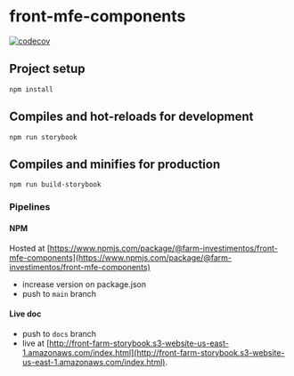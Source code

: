 # front-mfe-components
[![codecov](https://codecov.io/gh/Farm-Investimentos/front-mfe-components/branch/main/graph/badge.svg?token=9ERJ107152)](https://codecov.io/gh/Farm-Investimentos/front-mfe-components)

## Project setup
```
npm install
```

## Compiles and hot-reloads for development
```
npm run storybook
```

## Compiles and minifies for production
```
npm run build-storybook
```

### Pipelines

#### NPM

Hosted at [https://www.npmjs.com/package/@farm-investimentos/front-mfe-components](https://www.npmjs.com/package/@farm-investimentos/front-mfe-components)
- increase version on package.json
- push to `main` branch

#### Live doc

- push to `docs` branch
- live at [http://front-farm-storybook.s3-website-us-east-1.amazonaws.com/index.html](http://front-farm-storybook.s3-website-us-east-1.amazonaws.com/index.html).

